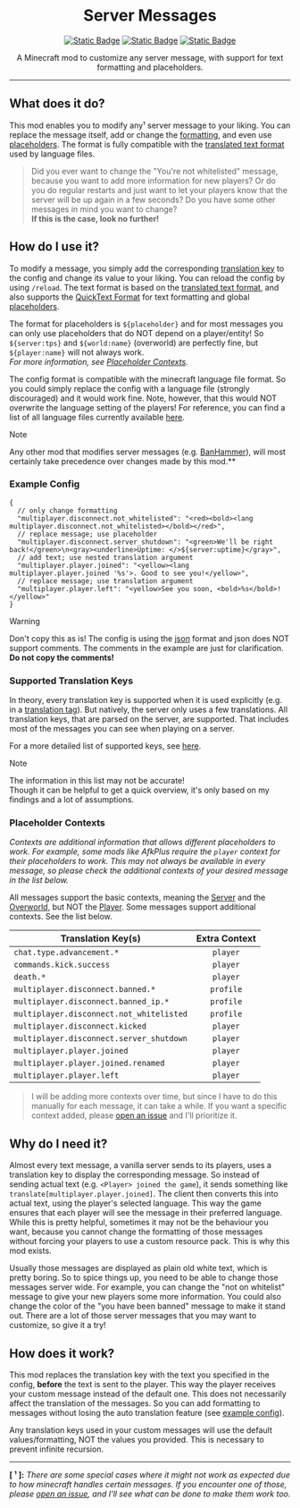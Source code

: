 <div align="center">

# Server Messages

[![Static Badge](https://img.shields.io/badge/modrinth-00AF5C?logo=modrinth&logoColor=white)](https://modrinth.com/mod/servermessages)
[![Static Badge](https://img.shields.io/badge/GitHub-181717?logo=github)](https://github.com/arvitus/ServerMessages)
[![Static Badge](https://img.shields.io/badge/Discord-5662f6?logo=discord&logoColor=white)](https://discord.gg/xzdbetZVrn)

A Minecraft mod to customize any server message, with support for text formatting and placeholders.

</div>

---

## What does it do?

This mod enables you to modify any¹ server message to your liking. You can replace the message itself, add or change
the [formatting](https://placeholders.pb4.eu/user/quicktext/), and even
use [placeholders](https://placeholders.pb4.eu/).
The format is fully compatible with
the [translated text format](https://minecraft.wiki/w/Raw_JSON_text_format#Translated_Text) used by language files.

> Did you ever want to change the "You're not whitelisted" message, because you want to add more information for new
> players? Or do you do regular restarts and just want to let your players know that the server will be up again in a
> few seconds? Do you have some other messages in mind you want to change?  
> **If this is the case, look no further!**

## How do I use it?

To modify a message, you simply add the corresponding
[translation key](https://github.com/InventivetalentDev/minecraft-assets/blob/1.21/assets/minecraft/lang/en_us.json)
to the config and change its value to your liking.
You can reload the config by using `/reload`. The text format is based on
the [translated text format](https://minecraft.wiki/w/Raw_JSON_text_format#Translated_Text), and also supports
the [QuickText Format](https://placeholders.pb4.eu/user/quicktext) for text formatting
and global [placeholders](https://placeholders.pb4.eu/user/default-placeholders/).

The format for placeholders is `${placeholder}` and for most messages you can only use placeholders that do NOT depend
on a player/entity! So `${server:tps}` and `${world:name}` (overworld) are perfectly fine, but `${player:name}` will
not always work.  
*For more information, see [Placeholder Contexts](#placeholder-contexts).*

The config format is compatible with the minecraft language file format. So you could simply replace the config with a
language file (strongly discouraged) and it would work fine. Note, however, that this would NOT overwrite the language
setting of the players! For reference, you can find a list of all language files currently
available [here](https://github.com/InventivetalentDev/minecraft-assets/tree/1.21/assets/minecraft/lang).

> [!NOTE]  
> Any other mod that modifies server messages (e.g. [BanHammer](https://modrinth.com/mod/banhammer)), will most
> certainly take precedence over changes made by this mod.**

### Example Config

```json5
{
  // only change formatting
  "multiplayer.disconnect.not_whitelisted": "<red><bold><lang multiplayer.disconnect.not_whitelisted></bold></red>",
  // replace message; use placeholder
  "multiplayer.disconnect.server_shutdown": "<green>We'll be right back!</green>\n<gray><underline>Uptime: </>${server:uptime}</gray>",
  // add text; use nested translation argument
  "multiplayer.player.joined": "<yellow><lang multiplayer.player.joined '%s'>. Good to see you!</yellow>",
  // replace message; use translation argument
  "multiplayer.player.left": "<yellow>See you soon, <bold>%s</bold>!</yellow>"
}
```

> [!WARNING]  
> Don't copy this as is! The config is using the [json](https://en.wikipedia.org/wiki/JSON) format and json does NOT
> support comments. The comments in the example are just for clarification. **Do not copy the comments!**

### Supported Translation Keys

In theory, every translation key is supported when it is used explicitly (e.g. in
a [translation tag](https://placeholders.pb4.eu/user/quicktext/#translations)).
But natively, the server only uses a few translations.
All translation keys, that are parsed on the server, are supported. That includes most of the messages you can see when
playing on a server.

For a more detailed list of supported keys,
see [here](src/main/resources/assets/servermessages/translationKeySupport.json).
> [!NOTE]  
> The information in this list may not be accurate!  
> Though it can be helpful to get a quick overview, it's only based on my findings and a lot of assumptions.

### Placeholder Contexts

*Contexts are additional information that allows different placeholders to work. For example, some mods like AfkPlus
require the `player` context for their placeholders to work. This may not always be available in every message,
so please check the additional contexts of your desired message in the list below.*

All messages support the basic contexts, meaning
the [Server](https://placeholders.pb4.eu/user/default-placeholders/#server) and
the [Overworld](https://placeholders.pb4.eu/user/default-placeholders/#world), but NOT
the [Player](https://placeholders.pb4.eu/user/default-placeholders/#player).
Some messages support additional contexts. See the list below.

| Translation Key(s)                       | Extra Context |
|------------------------------------------|:-------------:|
| `chat.type.advancement.*`                |   `player`    |
| `commands.kick.success`                  |   `player`    |
| `death.*`                                |   `player`    |
| `multiplayer.disconnect.banned.*`        |   `profile`   |
| `multiplayer.disconnect.banned_ip.*`     |   `profile`   |
| `multiplayer.disconnect.not_whitelisted` |   `profile`   |
| `multiplayer.disconnect.kicked`          |   `player`    |
| `multiplayer.disconnect.server_shutdown` |   `player`    |
| `multiplayer.player.joined`              |   `player`    |
| `multiplayer.player.joined.renamed`      |   `player`    |
| `multiplayer.player.left`                |   `player`    |

> I will be adding more contexts over time, but since I have to do this manually for each message, it can take a while.
> If you want a specific context added, please [open an issue](https://github.com/arvitus/ServerMessages/issues/new) and
> I'll prioritize it.

## Why do I need it?

Almost every text message, a vanilla server sends to its players, uses a translation key to display the corresponding
message. So instead of sending actual text (e.g. `<Player> joined the game`), it sends something
like `translate[multiplayer.player.joined]`. The client then converts this into actual text, using the player's selected
language. This way the game ensures that each player will see the message in their preferred language. While this is
pretty helpful, sometimes it may not be the behaviour you want, because you cannot change the formatting of those
messages without forcing your players to use a custom resource pack. This is why this mod exists.

Usually those messages are displayed as plain old white text, which is pretty boring. So to spice things up, you need to
be able to change those messages server wide. For example, you can change the "not on whitelist" message to give your
new players some more information. You could also change the color of the "you have been banned" message to make it
stand out. There are a lot of those server messages that you may want to customize, so give it a try!

## How does it work?

This mod replaces the translation key with the text you specified in the config, **before** the text is
sent to the player. This way the player receives your custom message instead of the default one. This does not
necessarily affect the translation of the messages. So you can add formatting to messages without losing the
auto translation feature (see [example config](#example-config)).

Any translation keys used in your custom messages will use the default values/formatting, NOT the values you
provided. This is necessary to prevent infinite recursion.

---
**[ ¹ ]:** *There are some special cases where it might not work as expected due to how minecraft handles certain
messages. If you encounter one of those, please [open an issue](https://github.com/arvitus/ServerMessages/issues/new),
and I'll see what can be done to make them work too.*